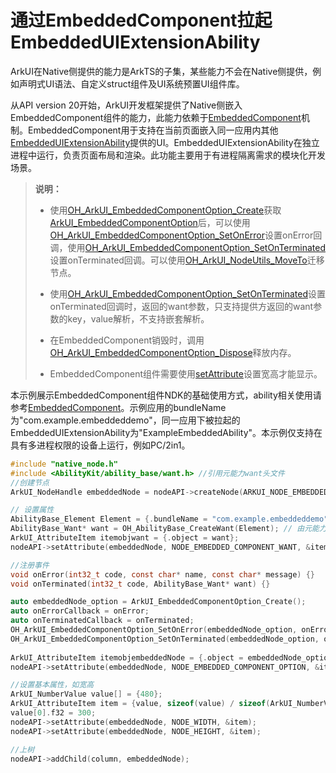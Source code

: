 # 通过EmbeddedComponent拉起EmbeddedUIExtensionAbility


ArkUI在Native侧提供的能力是ArkTS的子集，某些能力不会在Native侧提供，例如声明式UI语法、自定义struct组件及UI系统预置UI组件库。


从API version 20开始，ArkUI开发框架提供了Native侧嵌入EmbeddedComponent组件的能力，此能力依赖于[EmbeddedComponent](../reference/apis-arkui/arkui-ts/ts-container-embedded-component.md)机制。EmbeddedComponent用于支持在当前页面嵌入同一应用内其他[EmbeddedUIExtensionAbility](../reference/apis-ability-kit/js-apis-app-ability-embeddedUIExtensionAbility.md)提供的UI。EmbeddedUIExtensionAbility在独立进程中运行，负责页面布局和渲染。此功能主要用于有进程隔离需求的模块化开发场景。


> **说明：**
>
> - 使用[OH_ArkUI_EmbeddedComponentOption_Create](../reference/apis-arkui/capi-native-type-h.md#oh_arkui_embeddedcomponentoption_create)获取[ArkUI_EmbeddedComponentOption](../reference/apis-arkui/capi-arkui-nativemodule-arkui-embeddedcomponentoption.md)后，可以使用[OH_ArkUI_EmbeddedComponentOption_SetOnError](../reference/apis-arkui/capi-native-type-h.md#oh_arkui_embeddedcomponentoption_setonerror)设置onError回调，使用[OH_ArkUI_EmbeddedComponentOption_SetOnTerminated](../reference/apis-arkui/capi-native-type-h.md#oh_arkui_embeddedcomponentoption_setonterminated)设置onTerminated回调。可以使用[OH_ArkUI_NodeUtils_MoveTo](../reference/apis-arkui/capi-native-node-h.md#oh_arkui_nodeutils_moveto)迁移节点。
>
> - 使用[OH_ArkUI_EmbeddedComponentOption_SetOnTerminated](../reference/apis-arkui/capi-native-type-h.md#oh_arkui_embeddedcomponentoption_setonterminated)设置onTerminated回调时，返回的want参数，只支持提供方返回的want参数的key，value解析，不支持嵌套解析。
>
> - 在EmbeddedComponent销毁时，调用[OH_ArkUI_EmbeddedComponentOption_Dispose](../reference/apis-arkui/capi-native-type-h.md#oh_arkui_embeddedcomponentoption_dispose)释放内存。
>
> - EmbeddedComponent组件需要使用[setAttribute](../reference/apis-arkui/_ark_u_i___native_node_a_p_i__1.md#setattribute)设置宽高才能显示。

本示例展示EmbeddedComponent组件NDK的基础使用方式，ability相关使用请参考[EmbeddedComponent](../reference/apis-arkui/arkui-ts/ts-container-embedded-component.md)。示例应用的bundleName为"com.example.embeddeddemo"，同一应用下被拉起的EmbeddedUIExtensionAbility为"ExampleEmbeddedAbility"。本示例仅支持在具有多进程权限的设备上运行，例如PC/2in1。

  ```c
#include "native_node.h"
#include <AbilityKit/ability_base/want.h> //引用元能力want头文件
//创建节点
ArkUI_NodeHandle embeddedNode = nodeAPI->createNode(ARKUI_NODE_EMBEDDED_COMPONENT);

// 设置属性
AbilityBase_Element Element = {.bundleName = "com.example.embeddeddemo", .abilityName = "EmbeddedUIExtensionAbility", .moduleName = ""};// 由元能力提供接口
AbilityBase_Want* want = OH_AbilityBase_CreateWant(Element); // 由元能力提供接口
ArkUI_AttributeItem itemobjwant = {.object = want};
nodeAPI->setAttribute(embeddedNode, NODE_EMBEDDED_COMPONENT_WANT, &itemobjwant);

//注册事件
void onError(int32_t code, const char* name, const char* message) {}
void onTerminated(int32_t code, AbilityBase_Want* want) {}

auto embeddedNode_option = ArkUI_EmbeddedComponentOption_Create();
auto onErrorCallback = onError;
auto onTerminatedCallback = onTerminated;
OH_ArkUI_EmbeddedComponentOption_SetOnError(embeddedNode_option, onErrorCallback);
OH_ArkUI_EmbeddedComponentOption_SetOnTerminated(embeddedNode_option, onTerminatedCallback);
    
ArkUI_AttributeItem itemobjembeddedNode = {.object = embeddedNode_option};
nodeAPI->setAttribute(embeddedNode, NODE_EMBEDDED_COMPONENT_OPTION, &itemobjembeddedNode);

//设置基本属性，如宽高
ArkUI_NumberValue value[] = {480};
ArkUI_AttributeItem item = {value, sizeof(value) / sizeof(ArkUI_NumberValue)};
value[0].f32 = 300;
nodeAPI->setAttribute(embeddedNode, NODE_WIDTH, &item);
nodeAPI->setAttribute(embeddedNode, NODE_HEIGHT, &item);

//上树
nodeAPI->addChild(column, embeddedNode);
  ```